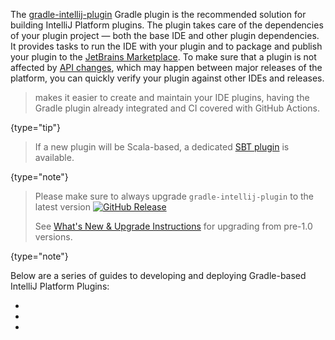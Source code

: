 [//]: # (title: Building Plugins with Gradle)

<!-- Copyright 2000-2022 JetBrains s.r.o. and other contributors. Use of this source code is governed by the Apache 2.0 license that can be found in the LICENSE file. -->

The [gradle-intellij-plugin](https://github.com/JetBrains/gradle-intellij-plugin) Gradle plugin is the recommended solution for building IntelliJ Platform plugins.
The plugin takes care of the dependencies of your plugin project — both the base IDE and other plugin dependencies.
It provides tasks to run the IDE with your plugin and to package and publish your plugin to the [JetBrains Marketplace](https://plugins.jetbrains.com).
To make sure that a plugin is not affected by [API changes](api_changes_list.md), which may happen between major releases of the platform, you can quickly verify your plugin against other IDEs and releases.

> [](github_template.md) makes it easier to create and maintain your IDE plugins, having the Gradle plugin already integrated and CI covered with GitHub Actions.
>
{type="tip"}

> If a new plugin will be Scala-based, a dedicated [SBT plugin](https://github.com/JetBrains/sbt-idea-plugin) is available.
>
{type="note"}


> Please make sure to always upgrade `gradle-intellij-plugin` to the latest version [![GitHub Release](https://img.shields.io/github/release/jetbrains/gradle-intellij-plugin.svg?style=flat-square)](https://github.com/jetbrains/gradle-intellij-plugin/releases)
>
> See [What's New & Upgrade Instructions](https://lp.jetbrains.com/gradle-intellij-plugin) for upgrading from pre-1.0 versions.
>
{type="note"}

Below are a series of guides to developing and deploying Gradle-based IntelliJ Platform Plugins:

* [](gradle_prerequisites.md)
* [](gradle_guide.md)
* [](deployment.md)

